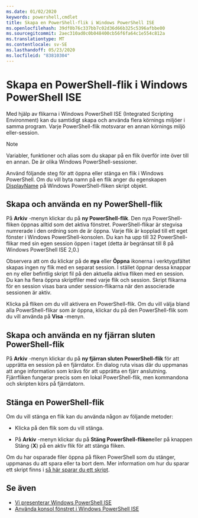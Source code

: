 ```yaml
---
ms.date: 01/02/2020
keywords: powershell,cmdlet
title: Skapa en PowerShell-flik i Windows PowerShell ISE
ms.openlocfilehash: 39df0b76c337bb7c02d36d66b325c5396afbbe00
ms.sourcegitcommit: 2aec310ad0c0b048400cb56f6fa64c1e554c812a
ms.translationtype: MT
ms.contentlocale: sv-SE
ms.lasthandoff: 05/23/2020
ms.locfileid: "83810304"
---
```

# <a name="how-to-create-a-powershell-tab-in-windows-powershell-ise"></a>Skapa en PowerShell-flik i Windows PowerShell ISE

Med hjälp av flikarna i Windows PowerShell ISE (Integrated Scripting Environment) kan du samtidigt skapa och använda flera körnings miljöer i samma program. Varje PowerShell-flik motsvarar en annan körnings miljö eller-session.

> [!NOTE]
> Variabler, funktioner och alias som du skapar på en flik överför inte över till en annan. De är olika Windows PowerShell-sessioner.

Använd följande steg för att öppna eller stänga en flik i Windows PowerShell. Om du vill byta namn på en flik anger du egenskapen [DisplayName](object-model/The-PowerShellTab-Object.md#displayname) på Windows PowerShell-fliken skript objekt.

## <a name="to-create-and-use-a-new-powershell-tab"></a>Skapa och använda en ny PowerShell-flik

På **Arkiv** -menyn klickar du på **ny PowerShell-flik**. Den nya PowerShell-fliken öppnas alltid som det aktiva fönstret. PowerShell-flikar är stegvisa numrerade i den ordning som de är öppna. Varje flik är kopplad till ett eget fönster i Windows PowerShell-konsolen. Du kan ha upp till 32 PowerShell-flikar med sin egen session öppen i taget (detta är begränsat till 8 på Windows PowerShell ISE 2,0.)

Observera att om du klickar på de **nya** eller **Öppna** ikonerna i verktygsfältet skapas ingen ny flik med en separat session. I stället öppnar dessa knappar en ny eller befintlig skript fil på den aktuella aktiva fliken med en session. Du kan ha flera öppna skriptfiler med varje flik och session. Skript flikarna för en session visas bara under session-flikarna när den associerade sessionen är aktiv.

Klicka på fliken om du vill aktivera en PowerShell-flik. Om du vill välja bland alla PowerShell-flikar som är öppna, klickar du på den PowerShell-flik som du vill använda på **Visa** -menyn.

## <a name="to-create-and-use-a-new-remote-powershell-tab"></a>Skapa och använda en ny fjärran sluten PowerShell-flik

På **Arkiv** -menyn klickar du på **ny fjärran sluten PowerShell-flik** för att upprätta en session på en fjärrdator. En dialog ruta visas där du uppmanas att ange information som krävs för att upprätta en fjärr anslutning. Fjärrfliken fungerar precis som en lokal PowerShell-flik, men kommandona och skripten körs på fjärrdatorn.

## <a name="to-close-a-powershell-tab"></a>Stänga en PowerShell-flik

Om du vill stänga en flik kan du använda någon av följande metoder:

- Klicka på den flik som du vill stänga.

- På **Arkiv** -menyn klickar du på **Stäng PowerShell-fliken**eller på knappen Stäng (**X**) på en aktiv flik för att stänga fliken.

Om du har osparade filer öppna på fliken PowerShell som du stänger, uppmanas du att spara eller ta bort dem. Mer information om hur du sparar ett skript finns i [så här sparar du ett skript](How-to-Write-and-Run-Scripts-in-the-Windows-PowerShell-ISE.md#how-to-save-a-script).

## <a name="see-also"></a>Se även

- [Vi presenterar Windows PowerShell ISE](Introducing-the-Windows-PowerShell-ISE.md)
- [Använda konsol fönstret i Windows PowerShell ISE](How-to-Use-the-Console-Pane-in-the-Windows-PowerShell-ISE.md)
